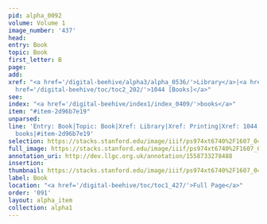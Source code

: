 ```yaml
---
pid: alpha_0092
volume: Volume 1
image_number: '437'
head: 
entry: Book
topic: Book
first_letter: B
page: 
add: 
xref: "<a href='/digital-beehive/alpha3/alpha_0536/'>Library</a>|<a href='/digital-beehive/alpha4/alpha_0733/'>Printing</a>|<a
  href='/digital-beehive/toc/toc2_202/'>1044 [Books]</a>"
see: 
index: "<a href='/digital-beehive/index1/index_0409/'>books</a>"
item: "#item-2d96b7e19"
unparsed: 
line: 'Entry: Book|Topic: Book|Xref: Library|Xref: Printing|Xref: 1044 [Books]|Index:
  books|#item-2d96b7e19'
selection: https://stacks.stanford.edu/image/iiif/ps974xt6740%2F1607_0436/399,4084,3005,591/full/0/default.jpg
full_image: https://stacks.stanford.edu/image/iiif/ps974xt6740%2F1607_0436/full/full/0/default.jpg
annotation_uri: http://dev.llgc.org.uk/annotation/1558733278488
insertion: 
thumbnail: https://stacks.stanford.edu/image/iiif/ps974xt6740%2F1607_0436/399,4084,600,180/250,/0/default.jpg
label: Book
location: "<a href='/digital-beehive/toc/toc1_427/'>Full Page</a>"
order: '091'
layout: alpha_item
collection: alpha1
---
```


